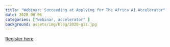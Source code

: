 ```yaml
---
title: "Webinar: Succeeding at Applying for The Africa AI Accelerator"
date: 2020-06-06
categories: ["webinar, accelerator" ]
background: assets/img/blog/2020-giz.jpg
---
```



[Register here](https://bit.ly/aia_acc)
